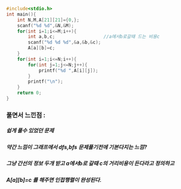 ```cpp
#include<stdio.h>
int main(){
	int N,M,A[21][21]={0,};
	scanf("%d %d",&N,&M);
	for(int i=1;i<=M;i++){
		int a,b,c;                  //a에서b로갈때 드는 비용c
		scanf("%d %d %d",&a,&b,&c);
		A[a][b]=c;
	}
	for(int i=1;i<=N;i++){
		for(int j=1;j<=N;j++){
			printf("%d ",A[i][j]);
		}
		printf("\n");
	}
	return 0;
}
```

### 풀면서 느낀점 :
##### 쉽게 풀수 있었던 문제
##### 약간 느낌이 그래프에서 dfs,bfs 문제풀기전에 기본다지는 느낌?
##### 그냥 간선의 정보 두개 받고 a에서b로 갈때 c의 거리비용이 든다라고 정의하고
##### A[a][b]=c 를 해주면 인접행렬이 완성된다.
